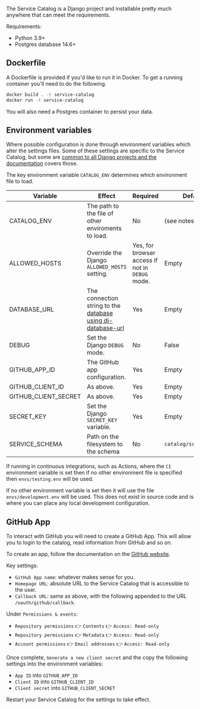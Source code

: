 The Service Catalog is a Django project and installable pretty much anywhere that can meet the requirements.

Requirements:
* Python 3.9+
* Postgres database 14.6+

## Dockerfile

A Dockerfile is provided if you'd like to run it in Docker. To get a running container you'll need to do the following.

```bash
docker build . -t service-catalog
docker run -t service-catalog
```

You will also need a Postgres container to persist your data.

## Environment variables

Where possible configuration is done through environment variables which alter the settings files. Some of these settings are specific to the Service Catalog, but some are [common to all Django projects and the documentation](https://docs.djangoproject.com/en/4.1/ref/settings/) covers those.

The key environment variable `CATALOG_ENV` determines which environment file to load.

|Variable|Effect|Required|Default if not set|
|-|-|-|-|
|CATALOG_ENV|The path to the file of other enviroments to load.|No|(see notes below)|
|ALLOWED_HOSTS|Override the Django `ALLOWED_HOSTS` setting.|Yes, for browser access if not in `DEBUG` mode.|Empty|
|DATABASE_URL|The connection string to the [database using dj-database-url](https://pypi.org/project/dj-database-url/#url-schema)|Yes|Empty|
|DEBUG|Set the Django `DEBUG` mode.|No|False|
|GITHUB_APP_ID|The GitHub app configuration.|Yes|Empty|
|GITHUB_CLIENT_ID|As above.|Yes|Empty|
|GITHUB_CLIENT_SECRET|As above.|Yes|Empty|
|SECRET_KEY|Set the Django `SECRET_KEY` variable.|Yes|Empty|
|SERVICE_SCHEMA|Path on the filesystem to the schema|No|`catalog/schemas/service.json`|

If running in continuous integrations, such as Actions, where the `CI` environment variable is set then if no other environment file is specified then `envs/testing.env` will be used.

If no other environment variable is set then it will use the file `envs/development.env` will be used. This does not exist in source code and is where you can place any local development configuration.

## GitHub App

To interact with GitHub you will need to create a GitHub App. This will allow you to login to the catalog, read information from GitHub and so on.

To create an app, follow the documentation on the [GitHub website](https://docs.github.com/en/apps/creating-github-apps/creating-github-apps/creating-a-github-app).

Key settings:

* `GitHub App name`: whatever makes sense for you.
* `Homepage URL`: absolute URL to the Service Catalog that is accessible to the user.
* `Callback URL`: same as above, with the following appended to the URL `/oauth/github/callback`.

Under `Permissions & events`:

* `Repository permissions` 👉 `Contents` 👉 `Access: Read-only`
* `Repository permissions` 👉 `Metadata` 👉 `Access: Read-only`
* `Account permissions` 👉 `Email addresses` 👉 `Access: Read-only`

Once complete, `Generate a new client secret` and the copy the following settings into the environment variables:

* `App ID` into `GITHUB_APP_ID`
* `Client ID` into `GITHUB_CLIENT_ID`
* `Client secret` into `GITHUB_CLIENT_SECRET`

Restart your Service Catalog for the settings to take effect.
